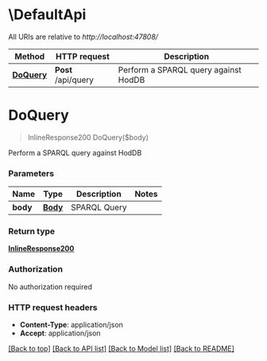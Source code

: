 # \DefaultApi

All URIs are relative to *http://localhost:47808/*

Method | HTTP request | Description
------------- | ------------- | -------------
[**DoQuery**](DefaultApi.md#DoQuery) | **Post** /api/query | Perform a SPARQL query against HodDB


# **DoQuery**
> InlineResponse200 DoQuery($body)

Perform a SPARQL query against HodDB


### Parameters

Name | Type | Description  | Notes
------------- | ------------- | ------------- | -------------
 **body** | [**Body**](Body.md)| SPARQL Query | 

### Return type

[**InlineResponse200**](inline_response_200.md)

### Authorization

No authorization required

### HTTP request headers

 - **Content-Type**: application/json
 - **Accept**: application/json

[[Back to top]](#) [[Back to API list]](../README.md#documentation-for-api-endpoints) [[Back to Model list]](../README.md#documentation-for-models) [[Back to README]](../README.md)

